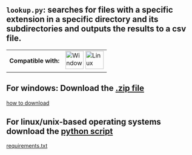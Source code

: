 ## `lookup.py`: searches for files with a specific extension in a specific directory and its subdirectories and outputs the results to a csv file.

<table>
  <td align="center"><b>Compatible with:</b></td>
  <td> 
    <img title="Windows" src="https://cdn.jsdelivr.net/gh/devicons/devicon/icons/windows8/windows8-original.svg" width="48" height="48" alt="Windows" />
    <img title="Linux" src="https://cdn.jsdelivr.net/gh/devicons/devicon/icons/linux/linux-original.svg" width="48" height="48" alt="Linux" />
  </td>
</table>

## For windows: Download the [.zip file](https://downgit.github.io/#/home?url=https://github.com/redplusblue/Scripts/blob/main/Python/%234A%20-%20lookup.py/windows/exe/lookup.zip)
[how to download](https://sites.northwestern.edu/researchcomputing/resources/downloading-from-github/#:~:text=To%20do%20this%2C%20go%20to,likely%20in%20your%20Downloads%20folder.)

## For linux/unix-based operating systems download the [python script](https://github.com/redplusblue/Scripts/blob/main/Python/%234A%20-%20lookup.py/linux/lookup.py) 
[requirements.txt](https://github.com/redplusblue/Scripts/blob/main/Python/%234A%20-%20lookup.py/linux/requirements.txt)

